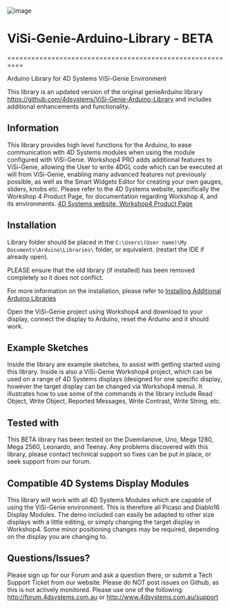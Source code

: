 ![image](http://www.4dsystems.com.au/imagenes/header.png)

# ViSi-Genie-Arduino-Library - BETA
==========================================================

Arduino Library for 4D Systems ViSi-Genie Environment

This library is an updated version of the original genieArduino library https://github.com/4dsystems/ViSi-Genie-Arduino-Library
and includes additional enhancements and functionality.

## Information

This library provides high level functions for the Arduino, to ease communication with 4D Systems modules when using the module configured with ViSi-Genie.
Workshop4 PRO adds additional features to ViSi-Genie, allowing the User to write 4DGL code which can be executed at will from ViSi-Genie, enabling many advanced features not previously possible, as well as the Smart Widgets Editor for creating your own gauges, sliders, knobs etc.
Please refer to the 4D Systems website, specifically the Workshop 4 Product Page, for documentation regarding Workshop 4, and its environments.
[4D Systems website, Workshop4 Product Page](http://www.4dsystems.com.au/product/4D-Workshop-4-IDE)

## Installation

Library folder should be placed in the ```C:\Users\(User name)\My Documents\Arduino\Libraries\``` folder, or equivalent. (restart the IDE if already open).

PLEASE ensure that the old library (if installed) has been removed completely so it does not conflict.

For more information on the installation, please refer to [Installing Additional Arduino Libraries](http://arduino.cc/en/Guide/Libraries)

Open the ViSi-Genie project using Workshop4 and download to your display, connect the display to Arduino, reset the Arduino and it should work.

## Example Sketches

Inside the library are example sketches, to assist with getting started using this library. Inside is also a ViSi-Genie Workshop4 project, which can be used on a range of 4D Systems displays (designed for one specific display, however the target display can be changed via Workshop4 menu). It illustrates how to use some of the commands in the library include Read Object, Write Object, Reported Messages, Write Contrast, Write String, etc.

## Tested with

This BETA library has been tested on the Duemilanove, Uno, Mega 1280, Mega 2560, Leonardo, and Teensy. 
Any problems discovered with this library, please contact technical support so fixes can be put in place, or seek support from our forum.

## Compatible 4D Systems Display Modules

This library will work with all 4D Systems Modules which are capable of using the ViSi-Genie environment. This is therefore all Picaso and Diablo16 Display Modules.
The demo included can easily be adapted to other size displays with a little editing, or simply changing the target display in Workshop4. Some minor positioning changes may be required, depending on the display you are changing to.

## Questions/Issues?

Please sign up for our Forum and ask a question there, or submit a Tech Support Ticket from our website.
Please do NOT post issues on Github, as this is not actively monitored. Please use one of the following:
http://forum.4dsystems.com.au or http://www.4dsystems.com.au/support
